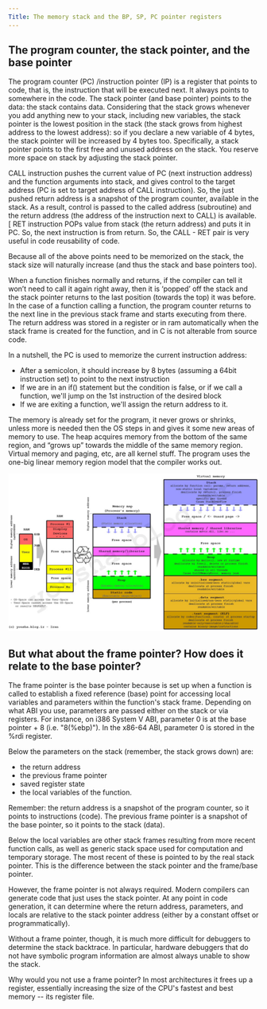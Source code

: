 ```yaml
---
Title: The memory stack and the BP, SP, PC pointer registers
---
```


## The program counter, the stack pointer, and the base pointer

The program counter (PC) /instruction pointer (IP) is a register that points to code, that is, the instruction that will be executed next.
It always points to somewhere in the code.
The stack pointer (and base pointer) points to the data: the stack contains data. 
Considering that the stack grows whenever you add anything new to your stack, including new variables, the stack pointer is the lowest position in the stack (the stack grows from highest address to the lowest address): so if you declare a new variable of 4 bytes, the stack pointer will be increased by 4 bytes too.
Specifically, a stack pointer points to the first free and unused address on the stack. You reserve more space on stack by adjusting the stack pointer.

CALL instruction pushes the current value of PC (next instruction address) and the function arguments into stack, and gives control to the target address (PC is set to target address of CALL instruction).
So, the just pushed return address is a snapshot of the program counter, available in the stack.
As a result, control is passed to the called address (subroutine) and the return address (the address of the instruction next to CALL) is available.[
RET instruction POPs value from stack (the return address) and puts it in PC.
So, the next instruction is from return.
So, the CALL - RET pair is very useful in code reusability of code.

Because all of the above points need to be memorized on the stack, the stack size will naturally increase (and thus the stack and base pointers too).

When a function finishes normally and returns, if the compiler can tell it won’t need to call it again right away, then it is ‘popped’ off the stack and the stack pointer returns to the last position (towards the top) it was before. In the case of a function calling a function, the program counter returns to the next line in the previous stack frame and starts executing from there. The return address was stored in a register or in ram automatically when the stack frame is created for the function, and in C is not alterable from source code.

In a nutshell, the PC is used to memorize the current instruction address:
- After a semicolon, it should increase by 8 bytes (assuming a 64bit instruction set) to point to the next instruction
- If we are in an if() statement but the condition is false, or if we call a function, we'll jump on the 1st instruction of the desired block
- If we are exiting a function, we'll assign the return address to it.

The memory is already set for the program, it never grows or shrinks, unless more is needed then the OS steps in and gives it some new areas of memory to use.
The heap acquires memory from the bottom of the same region, and “grows up” towards the middle of the same memory region.
Virtual memory and paging, etc, are all kernel stuff. The program uses the one-big linear memory region model that the compiler works out.

![](https://github.com/maxgio92/notes/blob/68c5220995702493845a3d96cc9d6dc7ce61ec8f/content/notes/memory-regions-allocations.jpg)

## But what about the frame pointer? How does it relate to the base pointer?

The frame pointer is the base pointer because is set up when a function is called to establish a fixed reference (base) point for accessing local variables and parameters within the function's stack frame. Depending on what ABI you use, parameters are passed either on the stack or via registers. For instance, on i386 System V ABI, parameter 0 is at the base pointer + 8 (i.e. "8(%ebp)"). In the x86-64 ABI, parameter 0 is stored in the %rdi register.

Below the parameters on the stack (remember, the stack grows down) are:
- the return address
- the previous frame pointer
- saved register state
- the local variables of the function.

Remember: the return address is a snapshot of the program counter, so it points to instructions (code).
The previous frame pointer is a snapshot of the base pointer, so it points to the stack (data).

Below the local variables are other stack frames resulting from more recent function calls, as well as generic stack space used for computation and temporary storage. The most recent of these is pointed to by the real stack pointer. This is the difference between the stack pointer and the frame/base pointer.

However, the frame pointer is not always required. Modern compilers can generate code that just uses the stack pointer. At any point in code generation, it can determine where the return address, parameters, and locals are relative to the stack pointer address (either by a constant offset or programmatically).

Without a frame pointer, though, it is much more difficult for debuggers to determine the stack backtrace. In particular, hardware debuggers that do not have symbolic program information are almost always unable to show the stack.

Why would you not use a frame pointer? In most architectures it frees up a register, essentially increasing the size of the CPU's fastest and best memory -- its register file.
